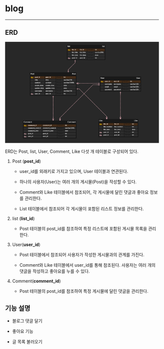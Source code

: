 # blog
---
## ERD

![Blog ERD](https://github.com/youjinn121/blog/blob/main/erd.png)

ERD는 Post, list, User, Comment, Like 다섯 개 테이블로 구성되어 있다.

1. Post (**post_id**)

   - user_id를 외래키로 가지고 있으며, User 테이블과 연관된다.
  
   - 하나의 사용자(User)는 여러 개의 게시물(Post)을 작성할 수 있다.
  
   - Comment와 Like 테이블에서 참조되어, 각 게시물에 달린 댓글과 좋아요 정보를 관리한다.
  
   - List 테이블에서 참조되어 각 게시물이 포함된 리스트 정보를 관리한다.




2. list (**list_id**)

   - Post 테이블의 post_id를 참조하여 특정 리스트에 포함된 게시물 목록을 관리한다.




3. User(**user_id**)

   - Post 테이블에서 참조되어 사용자가 작성한 게시물과의 관계를 가진다.
  
   - Comment와 Like 테이블에서 user_id를 통해 참조된다. 사용자는 여러 개의 댓글을 작성하고 좋아요를 누를 수 있다.




4. Comment(**comment_id**)

   - Post 테이블의 post_id를 참조하여 특정 게시물에 달린 댓글을 관리한다.




## 기능 설명


- 블로그 댓글 달기

- 좋아요 기능

- 글 목록 불러오기
